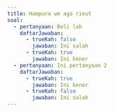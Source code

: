 ```yaml
---
title: Hampura we aga rieut
soal:
  - pertanyaan: Beli lah
    daftarJawaban:
      - trueKah: false
        jawaban: Ini salah
      - trueKah: true
        jawaban: Ini bener
  - pertanyaan: Ini pertanyaan 2
    daftarJawaban:
      - trueKah: true
        jawaban: Ini bener
      - trueKah: false
        jawaban: Ini salah
---
```

